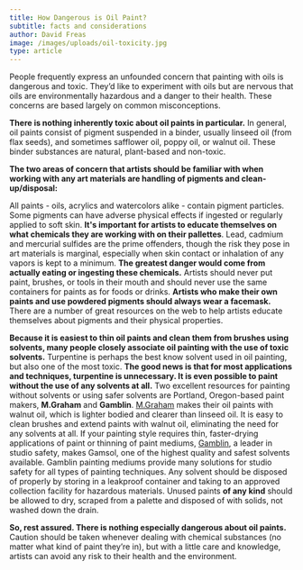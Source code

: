 ```yaml
---
title: How Dangerous is Oil Paint?
subtitle: facts and considerations
author: David Freas
image: /images/uploads/oil-toxicity.jpg
type: article
---
```

People frequently express an unfounded concern that painting with oils is dangerous and toxic. They’d like to experiment with oils but are nervous that oils are environmentally hazardous and a danger to their health. These concerns are based largely on common misconceptions.

**There is nothing inherently toxic about oil paints in particular.**  In general, oil paints consist of pigment suspended in a binder, usually linseed oil (from flax seeds), and sometimes safflower oil, poppy oil, or walnut oil.  These binder substances are natural, plant-based and non-toxic.

**The two areas of concern that artists should be familiar with when working with any art materials are handling of pigments and clean-up/disposal:**

All paints - oils, acrylics and watercolors alike - contain pigment particles. Some pigments can have adverse physical effects if ingested or regularly applied to soft skin. **It's important for artists to educate themselves on what chemicals they are working with on their pallettes**. Lead, cadmium and mercurial sulfides are the prime offenders, though the risk they pose in art materials is marginal, especially when skin contact or inhalation of any vapors is kept to a minimum. **The greatest danger would come from actually eating or ingesting these chemicals.** Artists should never put paint, brushes, or tools in their mouth and should never use the same containers for paints as for foods or drinks. **Artists who make their own paints and use powdered pigments should always wear a facemask.** There are a number of great resources on the web to help artists educate themselves about pigments and their physical properties.

**Because it is easiest to thin oil paints and clean them from brushes using solvents, many people closely associate oil painting with the use of toxic solvents.** Turpentine is perhaps the best know solvent used in oil painting, but also one of the most toxic. **The good news is that for most applications and techniques, turpentine is unnecessary.  It is even possible to paint without the use of any solvents at all.** Two excellent resources for painting without solvents or using safer solvents are Portland, Oregon-based paint makers, **M.Graham** and **Gamblin**.  [M.Graham](https://mgraham.com/artists-colors/oil-color/) makes their oil paints with walnut oil, which is lighter bodied and clearer than linseed oil.  It is easy to clean brushes and extend paints with walnut oil, eliminating the need for any solvents at all.  If your painting style requires thin, faster-drying applications of paint or thinning of paint mediums, [Gamblin](https://www.gamblincolors.com/studio-safety/solvent-free-painting/), a leader in studio safety, makes Gamsol, one of the highest quality and safest solvents available.  Gamblin painting mediums provide many solutions for studio safety for all types of painting techniques.  Any solvent should be disposed of properly by storing in a leakproof container and taking to an approved collection facility for hazardous materials. Unused paints **of any kind** should be allowed to dry, scraped from a palette and disposed of with solids, not washed down the drain.

**So, rest assured. There is nothing especially dangerous about oil paints.** Caution should be taken whenever dealing with chemical substances (no matter what kind of paint they’re in), but with a little care and knowledge, artists can avoid any risk to their health and the environment.